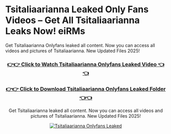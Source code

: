 # Tsitaliaarianna Leaked Only Fans Videos – Get All Tsitaliaarianna Leaks Now! eiRMs

Get Tsitaliaarianna Onlyfans leaked all content. Now you can access all videos and pictures of Tsitaliaarianna. New Updated Files 2025!  
<div align="center">
  
### [👉👉 Click to Watch Tsitaliaarianna Onlyfans Leaked Video 👈👈](https://links2leaks.com/tsitaliaarianna)  
### [👉👉 Click to Download Tsitaliaarianna Onlyfans Leaked Folder 👈👈](https://links2leaks.com/tsitaliaarianna)  

Get Tsitaliaarianna leaked all content. Now you can access all videos and pictures of Tsitaliaarianna. New Updated Files 2025!  

[![Tsitaliaarianna Onlyfans Leaked](https://i.ibb.co/93hzkbrt/l2l.gif)](https://links2leaks.com/tsitaliaarianna)  

</div>
